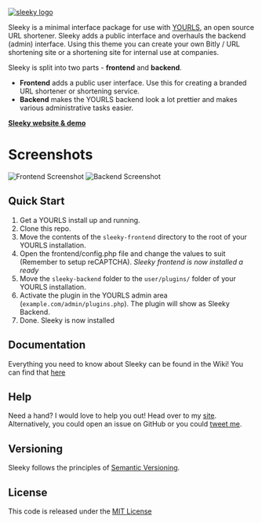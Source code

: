 [![sleeky logo](sleeky-frontend/frontend/assets/img/logo-small.png)](https://sleeky.flynntes.com)

Sleeky is a minimal interface package for use with [YOURLS](https://github.com/YOURLS/YOURLS), an open source URL shortener. Sleeky adds a public interface and overhauls the backend (admin) interface. Using this theme you can create your own Bitly / URL shortening site or a shortening site for internal use at companies.

Sleeky is split into two parts - **frontend** and **backend**.
* **Frontend** adds a public user interface. Use this for creating a branded URL shortener or shortening service.
* **Backend** makes the YOURLS backend look a lot prettier and makes various administrative tasks easier.

[**Sleeky website & demo**](https://sleeky.flynntes.com)

# Screenshots
![Frontend Screenshot](http://sleeky.flynntes.com/assets/img/slides/frontend.png)
![Backend Screenshot](http://sleeky.flynntes.com/assets/img/slides/light_index.png)

## Quick Start
1. Get a YOURLS install up and running.
2. Clone this repo.
3. Move the contents of the `sleeky-frontend` directory to the root of your YOURLS installation.
4. Open the frontend/config.php file and change the values to suit (Remember to setup reCAPTCHA).
*Sleeky frontend is now installed a ready*
5. Move the `sleeky-backend` folder to the `user/plugins/` folder of your YOURLS installation.
6. Activate the plugin in the YOURLS admin area (`example.com/admin/plugins.php`). The plugin will show as Sleeky Backend.
7. Done. Sleeky is now installed



## Documentation 
Everything you need to know about Sleeky can be found in the Wiki! You can find that [here](https://github.com/Flynntes/Sleeky/wiki)

## Help
Need a hand? I would love to help you out! Head over to my [site](http://flynntes.com/contact). Alternatively, you could open an issue on GitHub or you could [tweet me](http://twitter.com/flynntes).

## Versioning
Sleeky follows the principles of [Semantic Versioning](http://semver.org/).

## License
This code is released under the [MIT License](https://github.com/Flynntes/Sleeky/blob/master/LICENSE.md)

